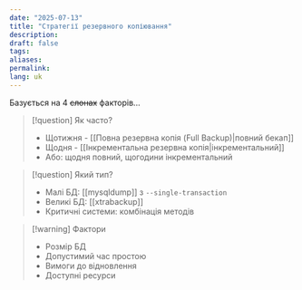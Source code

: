 ```yaml
---
date: "2025-07-13"
title: "Стратегії резервного копіювання"
description: 
draft: false
tags: 
aliases: 
permalink: 
lang: uk
---
```


Базується на 4 ~~слонах~~ факторів...

> [!question] Як часто?
> - Щотижня - [[Повна резервна копія (Full Backup)|повний бекап]]
> - Щодня - [[Інкрементальна резервна копія|інкрементальний]]
> - Або: щодня повний, щогодини інкрементальний

> [!question] Який тип?
> - Малі БД: [[mysqldump]] з `--single-transaction`
> - Великі БД: [[xtrabackup]]
> - Критичні системи: комбінація методів

> [!warning] Фактори 
> - Розмір БД
> - Допустимий час простою
> - Вимоги до відновлення
> - Доступні ресурси
